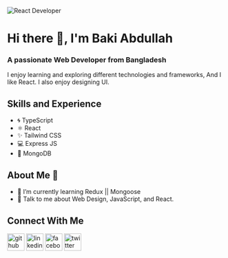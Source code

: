 ![React Developer ](https://i.ibb.co/GtgRVT2/my-banner.png)
# Hi there 👋, I'm Baki Abdullah
### A passionate Web Developer from Bangladesh

I enjoy learning and exploring different technologies and frameworks, And I like React. I also enjoy designing UI.

## Skills and Experience
* 🌀 TypeScript
* ⚛  React
* ✨ Tailwind CSS
* 💻 Express JS
* 🍃 MongoDB

## About Me 🤵
- 🌱 I’m currently learning Redux || Mongoose
- 💬 Talk to me about Web Design, JavaScript, and React. 

## Connect With Me

[<img src='https://img.icons8.com/?size=512&id=52539&format=png' alt='github' background-color='blue' height='40'>](https://github.com/BakiAbdullah)
[<img src='https://img.icons8.com/?size=512&id=44019&format=png' alt='linkedin' height='40'>](https://www.linkedin.com/in/AbdullahilBaki/) 
[<img src='https://img.icons8.com/?size=512&id=118501&format=png' alt='facebook' height='40'>](https://www.facebook.com/BakiAbdullah) 
[<img src='https://img.icons8.com/?size=512&id=bYzsf9Bmocst&format=png' alt='twitter' height='40'>](https://twitter.com/mebaki3) 


